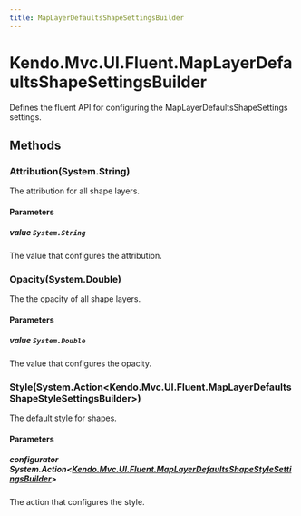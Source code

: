 ```yaml
---
title: MapLayerDefaultsShapeSettingsBuilder
---
```


# Kendo.Mvc.UI.Fluent.MapLayerDefaultsShapeSettingsBuilder
Defines the fluent API for configuring the MapLayerDefaultsShapeSettings settings.




## Methods


### Attribution(System.String)
The attribution for all shape layers.


#### Parameters

##### value `System.String`
The value that configures the attribution.





### Opacity(System.Double)
The the opacity of all shape layers.


#### Parameters

##### value `System.Double`
The value that configures the opacity.





### Style(System.Action\<Kendo.Mvc.UI.Fluent.MapLayerDefaultsShapeStyleSettingsBuilder\>)
The default style for shapes.


#### Parameters

##### configurator System.Action<[Kendo.Mvc.UI.Fluent.MapLayerDefaultsShapeStyleSettingsBuilder](/api/aspnet-mvc/Kendo.Mvc.UI.Fluent/MapLayerDefaultsShapeStyleSettingsBuilder)>
The action that configures the style.






